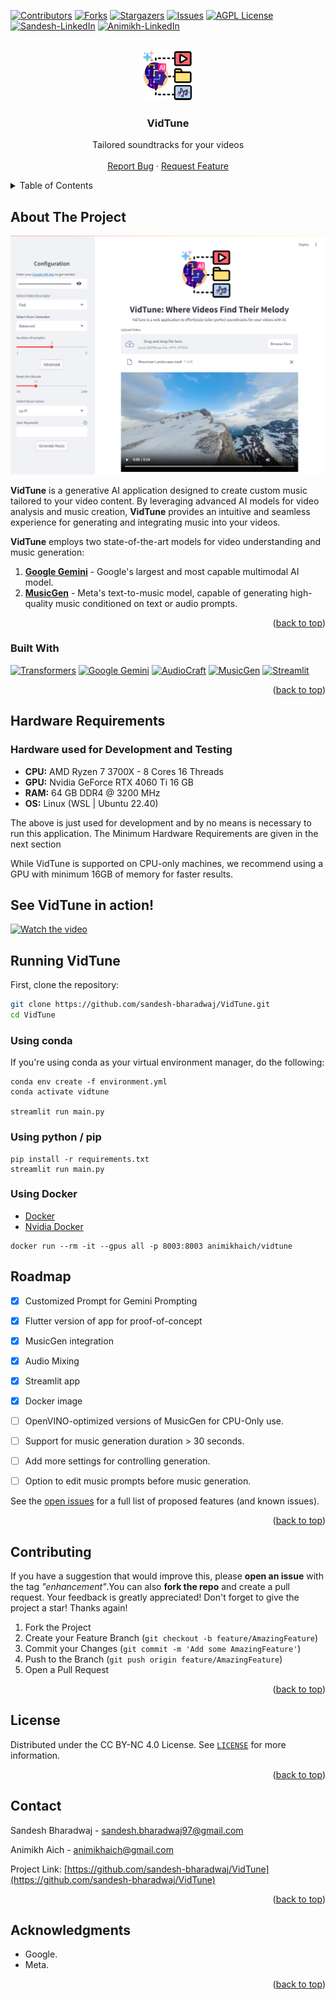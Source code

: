 <!-- Improved compatibility of back to top link: See: https://github.com/othneildrew/Best-README-Template/pull/73 -->
<a id="readme-top"></a>
<!--
*** Thanks for checking out the Best-README-Template. If you have a suggestion
*** that would make this better, please fork the repo and create a pull request
*** or simply open an issue with the tag "enhancement".
*** Don't forget to give the project a star!
*** Thanks again! Now go create something AMAZING! :D
-->



<!-- PROJECT SHIELDS -->
<!--
*** I'm using markdown "reference style" links for readability.
*** Reference links are enclosed in brackets [ ] instead of parentheses ( ).
*** See the bottom of this document for the declaration of the reference variables
*** for contributors-url, forks-url, etc. This is an optional, concise syntax you may use.
*** https://www.markdownguide.org/basic-syntax/#reference-style-links
-->
[![Contributors][contributors-shield]][contributors-url]
[![Forks][forks-shield]][forks-url]
[![Stargazers][stars-shield]][stars-url]
[![Issues][issues-shield]][issues-url]
[![AGPL License][license-shield]][license-url]
[![Sandesh-LinkedIn][sandesh-linkedin-shield]][sandesh-linkedin-url]
[![Animikh-LinkedIn][animikh-linkedin-shield]][animikh-linkedin-url]



<!-- PROJECT LOGO -->
<br />
<div align="center">
  <a href="https://github.com/sandesh-bharadwaj/VidTune">
    <img src="assets/VidTune-Logo-Without-BG.png" alt="Logo" width="80" height="80">
  </a>

  <h3 align="center">VidTune</h3>

  <p align="center">
    Tailored soundtracks for your videos
    <br />
    <br />
    <a href="https://github.com/sandesh-bharadwaj/VidTune/issues/new?labels=bug&template=bug-report---.md">Report Bug</a>
    ·
    <a href="https://github.com/sandesh-bharadwaj/VidTune/issues/new?labels=enhancement&template=feature-request---.md">Request Feature</a>
  </p>
</div>



<!-- TABLE OF CONTENTS -->
<details>
  <summary>Table of Contents</summary>
  <ol>
    <li>
      <a href="#about-the-project">About The Project</a>
      <ul>
        <li><a href="#built-with">Built With</a></li>
      </ul>
    </li>
    <li>
      <a href="#hardware-requirements">Hardware Requirements</a>
      <ul>
        <li><a href="#hardwarre-used-for-development-and-testing">Hardware used for Development and Testing</a></li>
      </ul>
    </li>
    <li><a href="#see-vidtune-in-action">See VidTune in action!</a></li>
    <li><a href="#roadmap">Roadmap</a></li>
    <li><a href="#contributing">Contributing</a></li>
    <li><a href="#license">License</a></li>
    <li><a href="#contact">Contact</a></li>
    <li><a href="#acknowledgments">Acknowledgments</a></li>
  </ol>
</details>



<!-- ABOUT THE PROJECT -->
## About The Project

![startup_screen]

**VidTune** is a generative AI application designed to create custom music tailored to your video content. By leveraging advanced AI models for video analysis and music creation, **VidTune** provides an intuitive and seamless experience for generating and integrating music into your videos.

**VidTune** employs two state-of-the-art models for video understanding and music generation:
1. [**Google Gemini**](https://ai.google.dev/gemini-api) - Google's largest and most capable multimodal AI model.
2. [**MusicGen**](https://huggingface.co/facebook/musicgen-large) - Meta's text-to-music model, capable of generating high-quality music conditioned on text or audio prompts.

<p align="right">(<a href="#readme-top">back to top</a>)</p>



### Built With
[![Transformers][Transformers-shield]][Transformers-url]
[![Google Gemini][Google-Gemini-shield]][Google-Gemini-url]
[![AudioCraft][AudioCraft-shield]][AudioCraft-url]
[![MusicGen][MusicGen-shield]][MusicGen-url]
[![Streamlit][Streamlit-shield]][Streamlit-url]
<!-- * [![Next][Next.js]][Next-url]
* [![React][React.js]][React-url]
* [![Vue][Vue.js]][Vue-url]
* [![Angular][Angular.io]][Angular-url]
* [![Svelte][Svelte.dev]][Svelte-url]
* [![Laravel][Laravel.com]][Laravel-url]
* [![Bootstrap][Bootstrap.com]][Bootstrap-url]
* [![JQuery][JQuery.com]][JQuery-url] -->

<p align="right">(<a href="#readme-top">back to top</a>)</p>


## Hardware Requirements

### Hardware used for Development and Testing

- **CPU:** AMD Ryzen 7 3700X - 8 Cores 16 Threads
- **GPU:** Nvidia GeForce RTX 4060 Ti 16 GB
- **RAM:** 64 GB DDR4 @ 3200 MHz
- **OS:** Linux (WSL | Ubuntu 22.40)

The above is just used for development and by no means is necessary to run this application. The Minimum Hardware Requirements are given in the next section

While VidTune is supported on CPU-only machines, we recommend using a GPU with minimum 16GB of memory for faster results.


## See VidTune in action!
[![Watch the video](https://img.youtube.com/vi/knbQjWZtL3Y/maxresdefault.jpg)](https://youtu.be/knbQjWZtL3Y)

## Running VidTune
First, clone the repository:
```sh
git clone https://github.com/sandesh-bharadwaj/VidTune.git
cd VidTune
```
### Using conda
If you're using conda as your virtual environment manager, do the following:
```
conda env create -f environment.yml
conda activate vidtune

streamlit run main.py
```

### Using python / pip
```
pip install -r requirements.txt
streamlit run main.py
```

### Using Docker
- [Docker](https://docs.docker.com/engine/install/)
- [Nvidia Docker](https://docs.nvidia.com/datacenter/cloud-native/container-toolkit/latest/install-guide.html#installing-with-apt)

```
docker run --rm -it --gpus all -p 8003:8003 animikhaich/vidtune
```



<!-- ROADMAP -->
## Roadmap
- [x] Customized Prompt for Gemini Prompting
- [x] Flutter version of app for proof-of-concept
- [x] MusicGen integration
- [x] Audio Mixing
- [x] Streamlit app
- [x] Docker image
- [ ] OpenVINO-optimized versions of MusicGen for CPU-Only use.
- [ ] Support for music generation duration > 30 seconds.
- [ ] Add more settings for controlling generation.
- [ ] Option to edit music prompts before music generation.


See the [open issues](https://github.com/sandesh-bharadwaj/VIdTune/issues) for a full list of proposed features (and known issues).

<p align="right">(<a href="#readme-top">back to top</a>)</p>



<!-- CONTRIBUTING -->
## Contributing

If you have a suggestion that would improve this, please **open an issue** with the tag *"enhancement"*.You can also **fork the repo** and create a pull request. Your feedback is greatly appreciated!
Don't forget to give the project a star! Thanks again!

1. Fork the Project
2. Create your Feature Branch (`git checkout -b feature/AmazingFeature`)
3. Commit your Changes (`git commit -m 'Add some AmazingFeature'`)
4. Push to the Branch (`git push origin feature/AmazingFeature`)
5. Open a Pull Request

<p align="right">(<a href="#readme-top">back to top</a>)</p>



<!-- LICENSE -->
## License

Distributed under the CC BY-NC 4.0 License. See [`LICENSE`](./LICENSE) for more information.

<p align="right">(<a href="#readme-top">back to top</a>)</p>



<!-- CONTACT -->
## Contact

Sandesh Bharadwaj - sandesh.bharadwaj97@gmail.com

Animikh Aich - animikhaich@gmail.com

Project Link: [https://github.com/sandesh-bharadwaj/VidTune](https://github.com/sandesh-bharadwaj/VidTune)

<p align="right">(<a href="#readme-top">back to top</a>)</p>



<!-- ACKNOWLEDGMENTS -->
## Acknowledgments

* Google.
* Meta.


<p align="right">(<a href="#readme-top">back to top</a>)</p>



<!-- MARKDOWN LINKS & IMAGES -->
<!-- https://www.markdownguide.org/basic-syntax/#reference-style-links -->
[contributors-shield]: https://img.shields.io/github/contributors/sandesh-bharadwaj/VidTune.svg?style=for-the-badge
[contributors-url]: https://github.com/sandesh-bharadwaj/VidTune/graphs/contributors
[forks-shield]: https://img.shields.io/github/forks/sandesh-bharadwaj/VidTune.svg?style=for-the-badge
[forks-url]: https://github.com/sandesh-bharadwaj/VidTune/network/members
[stars-shield]: https://img.shields.io/github/stars/sandesh-bharadwaj/VidTune.svg?style=for-the-badge
[stars-url]: https://github.com/sandesh-bharadwaj/VidTune/stargazers
[issues-shield]: https://img.shields.io/github/issues/sandesh-bharadwaj/VidTune.svg?style=for-the-badge
[issues-url]: https://github.com/sandesh-bharadwaj/VidTune/issues
[license-shield]: https://img.shields.io/github/license/sandesh-bharadwaj/VidTune.svg?style=for-the-badge
[license-url]: https://github.com/sandesh-bharadwaj/VidTune/blob/main/LICENSE
[llama-3-shield]: https://img.shields.io/badge/License-Llama%203-purple.svg?style=for-the-badge
[llama-3-license]: https://github.com/sandesh-bharadwaj/VidTune/blob/main/LLAMA-3-LICENSE
[sandesh-linkedin-shield]: https://img.shields.io/badge/-Sandesh_Bharadwaj-black.svg?style=for-the-badge&logo=linkedin&colorB=555
[sandesh-linkedin-url]: https://linkedin.com/in/sandeshbharadwaj97
[animikh-linkedin-shield]: https://img.shields.io/badge/-Animikh_Aich-black.svg?style=for-the-badge&logo=linkedin&colorB=555
[animikh-linkedin-url]: https://linkedin.com/in/animikh-aich
[startup_screen]: assets/homepage.png

[Python-url]: https://img.shields.io/badge/python-3670A0?style=for-the-badge&logo=python&logoColor=ffdd54
[Langchain-shield]: https://img.shields.io/badge/LangChain-0.2.12-1C3C3C?style=for-the-badge&logo=langchain
[Langchain-url]: https://github.com/langchain-ai/langchain
[Transformers-shield]: https://img.shields.io/badge/Transformers-4.42.4-blue?style=for-the-badge
[Transformers-url]: https://github.com/huggingface/transformers
[Optimum-shield]: https://img.shields.io/badge/Optimum-1.21.2-blue?style=for-the-badge
[Optimum-url]: https://github.com/huggingface/optimum
[OpenVINO-shield]: https://img.shields.io/badge/OpenVINO-2024.3-purple?style=for-the-badge
[OpenVINO-url]: https://github.com/openvinotoolkit/openvino
[Chroma-shield]: https://img.shields.io/badge/Chroma-0.5.5-blue?style=for-the-badge
[Chroma-url]: https://github.com/chroma-core/chroma

[Google-Gemini-shield]: https://img.shields.io/badge/Google%20Gemini-886FBF?style=for-the-badge&logo=googlegemini&logoColor=fff
[Google-Gemini-url]: https://ai.google.dev/gemini-api
[Streamlit-shield]: https://img.shields.io/badge/-Streamlit-FF4B4B?style=for-the-badge&logo=streamlit&logoColor=white
[Streamlit-url]: https://streamlit.io/

[AudioCraft-shield]: https://img.shields.io/badge/-AudioCraft-blue?style=for-the-badge&logo=Meta
[AudioCraft-url]: https://audiocraft.metademolab.com/
[MusicGen-shield]:https://img.shields.io/badge/-MusicGen-blue?style=for-the-badge&logo=Meta
[MusicGen-url]: https://musicgen.com/